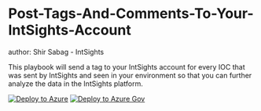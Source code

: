 # Post-Tags-And-Comments-To-Your-IntSights-Account
author: Shir Sabag - IntSights

This playbook will send a tag to your IntSights account for every IOC that was sent by IntSights
and seen in your environment so that you can further analyze the data in the IntSights platform.

[![Deploy to Azure](https://aka.ms/deploytoazurebutton)](https://portal.azure.com/#create/Microsoft.Template/uri/https%3A%2F%2Fraw.githubusercontent.com%2FAzure%2FAzure-Sentinel%2Fmaster%2FPlaybooks%2FPost-Tags-And-Comments-To-Your-IntSights-Account%2Fazuredeploy.json)
[![Deploy to Azure Gov](https://aka.ms/deploytoazuregovbutton)](https://portal.azure.us/#create/Microsoft.Template/uri/https%3A%2F%2Fraw.githubusercontent.com%2FAzure%2FAzure-Sentinel%2Fmaster%2FPlaybooks%2FPost-Tags-And-Comments-To-Your-IntSights-Account%2Fazuredeploy.json)